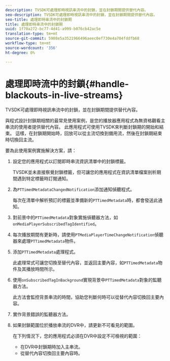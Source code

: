 ```yaml
---
description: TVSDK可處理即時視訊串流中的封鎖，並在封鎖期間提供替代內容。
seo-description: TVSDK可處理即時視訊串流中的封鎖，並在封鎖期間提供替代內容。
seo-title: 處理即時串流中的封鎖期
title: 處理即時串流中的封鎖期
uuid: 1f70a272-bc77-4d41-a999-b076cb42ac5e
translation-type: tm+mt
source-git-commit: 5908e5a3521966496aeec0ef730e4a704fddfb68
workflow-type: tm+mt
source-wordcount: '356'
ht-degree: 0%

---
```



# 處理即時流中的封鎖{#handle-blackouts-in-live-streams}

TVSDK可處理即時視訊串流中的封鎖，並在封鎖期間提供替代內容。

與程式設計封鎖期相關的最常見使用案例，是您的播放器應用程式為無資格觀看主串流的使用者提供替代內容。 此應用程式可使用TVSDK來判斷封鎖期的開始和結束。 這樣，在封鎖期開始時，回放可以從主流切換到備用流，然後在封鎖期結束時切換回主流。

要為此使用案例實施解決方案，請：

1. 設定您的應用程式以訂閱即時串流資訊清單中的封鎖標籤。

   TVSDK並未直接察覺封鎖標籤，但可讓您的應用程式在資訊清單檔案剖析期間遇到特定標籤時訂閱通知。
1. 為`PTTimedMetadataChangedNotification`添加通知偵聽程式。

   每次在清單中解析預訂的標籤並準備新的`PTTimedMetadata`時，都會發送此通知。

1. 對前景中的`PTTimedMetadata`對象實施偵聽器方法，如`onMediaPlayerSubscribedTagIdentified`。

1. 每次播放期間有更新時，請使用`PTMediaPlayerTimeChangeNotification`偵聽器來處理`PTTimedMetadata`物件。

1. 添加`PTTimedMetadata`處理程式。

   此處理常式可讓您切換至替代內容，並返回主要內容，如`PTTimedMetadata`物件及其播放時間所示。

1. 使用`onSubscribedTagInBackground`實現背景中`PTTimedMetadata`對象的監聽器方法。

   此方法會監控背景串流的時間，協助您判斷何時可以從替代內容切換回主要內容。

1. 實作背景錯誤的監聽器方法。
1. 如果封鎖範圍位於播放串流的DVR中，請更新不可看見的範圍。

   在下列情況下，您的應用程式必須在DVR中設定不可檢視的範圍：

   * 在DVR中封鎖期時加入主串流。
   * 從替代內容切換回主要內容時。

